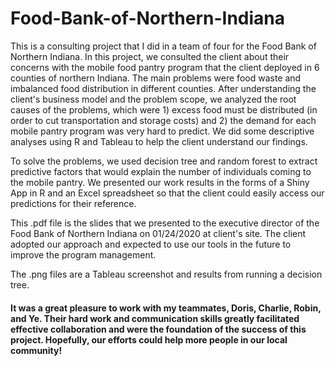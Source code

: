 # Food-Bank-of-Northern-Indiana

This is a consulting project that I did in a team of four for the Food Bank of Northern Indiana. In this project, we consulted the client about their concerns with the mobile food pantry program that the client deployed in 6 counties of northern Indiana. The main problems were  food waste and imbalanced food distribution in different counties. After understanding the client's business model and the problem scope, we analyzed the root causes of the problems, which were 1) excess food must be distributed (in order to cut transportation and storage costs) and 2) the demand for each mobile pantry program was very hard to predict. We did some descriptive analyses using R and Tableau to help the client understand our findings.

To solve the problems, we used decision tree and random forest to extract predictive factors that would explain the number of individuals coming to the mobile pantry. We presented our work results in the forms of a Shiny App in R and an Excel spreadsheet so that the client could easily access our predictions for their reference.

This .pdf file is the slides that we presented to the executive director of the Food Bank of Northern Indiana on 01/24/2020 at client's site. The client adopted our approach and expected to use our tools in the future to improve the program management.

The .png files are a Tableau screenshot and results from running a decision tree. 

#### It was a great pleasure to work with my teammates, Doris, Charlie, Robin, and Ye. Their hard work and communication skills greatly facilitated effective collaboration and were the foundation of the success of this project. Hopefully, our efforts could help more people in our local community! 


